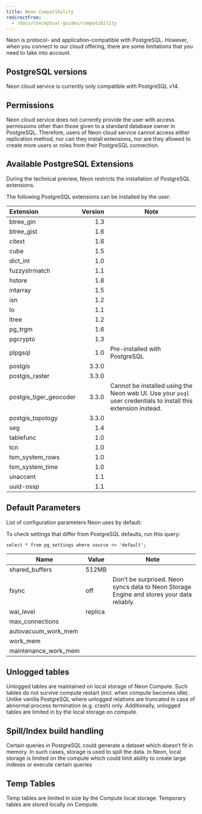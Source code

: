 ```yaml
---
title: Neon Compatibility
redirectFrom:
  - /docs/conceptual-guides/compatibility
---
```


Neon is protocol- and application-compatible with PostgreSQL. However, when you connect to our cloud offering, there are some limitations that you need to take into account.

## PostgreSQL versions

Neon cloud service is currently only compatible with PostgreSQL v14.

## Permissions

Neon cloud service does not currently provide the user with access permissions other than those given to a standard database owner in PostgreSQL. Therefore, users of Neon cloud service cannot access either replication method, nor can they install extensions, nor are they allowed to create more users or roles from their PostgreSQL connection.

<a id="default-extensions/"></a>

## Available PostgreSQL Extensions

During the technical preview, Neon restricts the installation of PostgreSQL extensions.

The following PostgreSQL extensions can be installed by the user:

| Extension               | Version | Note |
|:------------------------|--------:|------|
| btree_gin               |     1.3 |      |
| btree_gist              |     1.6 |      |
| citext                  |     1.6 |      |
| cube                    |     1.5 |      |
| dict_int                |     1.0 |      |
| fuzzystrmatch           |     1.1 |      |
| hstore                  |     1.8 |      |
| intarray                |     1.5 |      |
| isn                     |     1.2 |      |
| lo                      |     1.1 |      |
| ltree                   |     1.2 |      |
| pg_trgm                 |     1.6 |      |
| pgcrypto                |     1.3 |      |
| plpgsql                 |     1.0 | Pre-installed with PostgreSQL |
| postgis                 |   3.3.0 |      |
| postgis_raster          |   3.3.0 |      |
| postgis_tiger_geocoder  |   3.3.0 | Cannot be installed using the Neon web UI. Use your `psql` user credentials to install this extension instead. |
| postgis_topology        |   3.3.0 |      |
| seg                     |     1.4 |      |
| tablefunc               |     1.0 |      |
| tcn                     |     1.0 |      |
| tsm_system_rows         |     1.0 |      |
| tsm_system_time         |     1.0 |      |
| unaccent                |     1.1 |      |
| uuid-ossp               |     1.1 |      |

<a id="default-parameters/"></a>

## Default Parameters

List of configuration parameters Neon uses by default:

To check settings that differ from PostgreSQL defaults, run this query:

```plsql
select * from pg_settings where source <> 'default';
```

| Name                 | Value   | Note                                                                                      |
| -------------------- | ------- | ----------------------------------------------------------------------------------------- |
| shared_buffers       | 512MB   |                                                                                           |
| fsync                | off     | Don’t be surprised. Neon syncs data to Neon Storage Engine and stores your data reliably. |
| wal_level            | replica |                                                                                           |
| max_connections      |         |                                                                                           |
| autovacuum_work_mem  |         |                                                                                           |
| work_mem             |         |                                                                                           |
| maintenance_work_mem |         |                                                                                           |

## Unlogged tables

Unlogged tables are maintained on local storage of Neon Compute. Such tables do not survive compute restart (incl. when compute becomes idle). Unlike vanilla PostgreSQL where unlogged relations are truncated in case of abnormal process termination (e.g. crash) only. Additionally, unlogged tables are limited in by the local storage on compute.

## Spill/Index build handling

Certain queries in PostgreSQL could generate a dataset which doesn’t fit in memory. In such cases, storage is used to spill the data. In Neon, local storage is limited on the compute which could limit ability to create large indexes or execute certain queries

## Temp Tables

Temp tables are limited in size by the Compute local storage. Temporary tables are stored locally on Compute.
